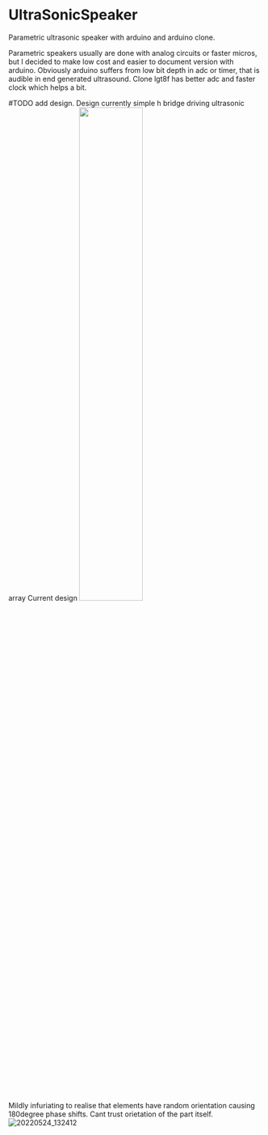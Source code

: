 # UltraSonicSpeaker
 Parametric ultrasonic speaker with arduino and arduino clone.
 
Parametric speakers usually are done with analog circuits or faster micros, but I decided to make low cost and
easier to document version with arduino. Obviously arduino suffers from low bit depth in adc or timer, that is audible in
end generated ultrasound. Clone lgt8f has better adc and faster clock which helps a bit.



#TODO add design. Design currently simple h bridge driving ultrasonic array
Current design
<img src="https://user-images.githubusercontent.com/42336725/182957348-fc9d1d6a-fdab-4a61-8671-5a9a9aeca37b.jpg" width = "50%"/>

Mildly infuriating to realise that elements have random orientation causing 180degree phase shifts. Cant trust orietation of the part itself.
![20220524_132412](https://user-images.githubusercontent.com/42336725/182957507-2fc337aa-afe5-40f4-b572-01983e765363.jpg)
